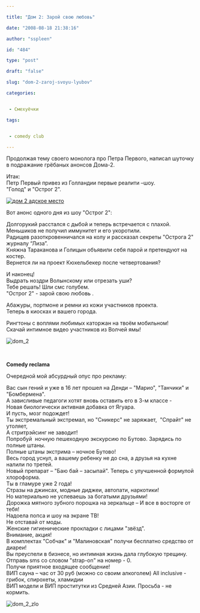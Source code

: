 ```yaml
---

title: "Дом 2: Зарой свою любовь"

date: "2008-08-18 21:38:16"

author: "sspleen"

id: "484"

type: "post"

draft: "false"

slug: "dom-2-zaroj-svoyu-lyubov"

categories:


 - Смехуёчки

tags:


 - comedy club

---
```

Продолжая тему своего монолога про Петра Первого, написал шуточку в подражание грёбаных анонсов Дома-2.  
  
Итак:  
Петр Первый привез из Голландии первые реалити –шоу.  
"Голод" и "Острог 2".  
  
[![дом 2 адское место](/uploads/2008/08/77524843.jpg "дом 2 гори в аду")](/uploads/2008/08/77524843.jpg)  
  
Вот анонс одного дня из шоу "Острог 2":  
  
Долгорукий расстался с дыбой и теперь встречается с плахой.  
Меньшиков не получил иммунитет и его укоротили.  
Радищев разоткровенничался на колу и рассказал секреты "Острога 2" журналу “Лиза”.  
Княжна Тараканова и Голицын объявили себя парой и претендуют на костер.  
Вернется ли на проект Кюхельбекер после четвертования?  
  
И наконец!  
Выдрать ноздри Волынскому или отрезать уши?  
Тебе решать! Шли смс голубем.  
"Острог 2" - зарой свою любовь .  
  
Абажуры, портмоне и ремни из кожи участников проекта.  
Теперь в киосках и вашего города.  
  
Рингтоны с воплями любимых каторжан на твоём мобильном!  
Скачай интимное видео участников из Волчей ямы!  

![](/uploads/2012/05/73997306_3edef13bd071d96f23d1236b52f5af761.jpg "dom_2")

  
   

**Comedy reclama** 

  

Очередной мой абсурдный опус про рекламу:

  
Вас сын гений и уже в 16 лет прошел на Денди – "Марио", "Танчики" и "Бомбермена".  
А зависливые педагоги хотят вновь оставить его в 3-м классе -  
Новая биологически активная добавка от Ягуара.  
И пусть, мозг подождет!  
Ты экстремальный экстремал, но "Сникерс" не заряжает,  "Спрайт" не утоляет,  
А стритрэйсинг не заводит!  
Попробуй  ночную пешеходную экскурсию по Бутово. Зарядись по полные штаны.  
Полные штаны экстрима – ночное Бутово!  
Весь город уснул, а вашему ребенку не до сна, а друзья на кухне налили по третей.  
Новый препарат – "Баю бай – засыпай". Теперь с улучшенной формулой хлороформа.  
Ты в гламуре уже 2 года!  
Стразы на джинсах, модные диджеи, автопати, наркотики!  
Но материально не успеваешь за богатыми друзьями!  
Дорожка мятного зубного порошка на зеркальце – И все в восторге от тебя!  
Надоела попса и шоу на экране ТВ!  
Не отставай от моды.  
Женские гигиенические прокладки с лицами "звёзд".  
Внимание, акция!  
В комплектах "Собчак" и "Малиновская" получи бесплатно средство от диареи!  
Вы преуспели в бизнесе, но интимная жизнь дала глубокую трещину.  
Отправь sms со словом "strap-on" на номер - 0.  
Получи приятное входящее сообщение!  
ВИП сауна – час от 30 руб (можно со своим алкоголем) All inclusive - грибок, спирохеты, хламидии  
ВИП модели и ВИП проститутки из Средней Азии. Просьба - не кормить.  
  
![](/uploads/2012/05/r_f6eacf9a.jpg "dom_2_zlo")